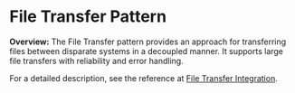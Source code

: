 # File Transfer Pattern

**Overview:**
The File Transfer pattern provides an approach for transferring files between disparate systems in a decoupled manner. It supports large file transfers with reliability and error handling.

For a detailed description, see the reference at [File Transfer Integration](https://www.enterpriseintegrationpatterns.com/patterns/messaging/FileTransferIntegration.html).
